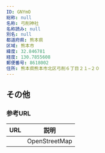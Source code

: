 ```yaml
---
ID: GNYmO
総称: null
名称: 弓削神社
名称読み: null
別名: null
都道府県: 熊本県
区域: 熊本市
緯度: 32.846781
経度: 130.7855608
郵便番号: 8618002
住所: 熊本県熊本市北区弓削６丁目２１−２０
---
```


## その他

### 参考URL

| URL | 説明          |
| --- | ------------- |
|     | OpenStreetMap |
